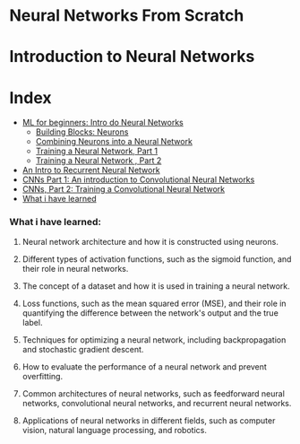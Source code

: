 # Neural Networks  From Scratch

# Introduction to Neural Networks

  # Index
  * [ML for beginners: Intro do Neural Networks](#introduction-to-neural-networks)
    * [Building Blocks: Neurons](#neurons)
    * [Combining Neurons into a Neural Network](#nn)
    * [Training a Neural Network, Part 1]()
    * [Training a Neural Network , Part 2]()
  * [ An Intro to Recurrent Neural Network](#recurrent-neural-network)
  * [CNNs Part 1: An introduction to Convolutional Neural Networks](#convolutional-neural-nnetworks)
  * [CNNs, Part 2: Training a Convolutional Neural Network](#training-CNNs)
  * [What i have learned](#what-i-have-learned)

### What i have learned:

1. Neural network architecture and how it is constructed using neurons.

2. Different types of activation functions, such as the sigmoid function, and their role in neural networks.

3. The concept of a dataset and how it is used in training a neural network.

4. Loss functions, such as the mean squared error (MSE), and their role in quantifying the difference between the network's output and the true label.

5. Techniques for optimizing a neural network, including backpropagation and stochastic gradient descent.

6. How to evaluate the performance of a neural network and prevent overfitting.

7. Common architectures of neural networks, such as feedforward neural networks, convolutional neural networks, and recurrent neural networks.

8. Applications of neural networks in different fields, such as computer vision, natural language processing, and robotics.
 